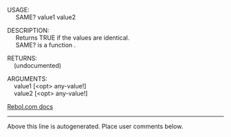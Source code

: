 USAGE:  
&nbsp;&nbsp;&nbsp;&nbsp;&nbsp;SAME?&nbsp;value1&nbsp;value2&nbsp;  
  
DESCRIPTION:  
&nbsp;&nbsp;&nbsp;&nbsp;&nbsp;Returns&nbsp;TRUE&nbsp;if&nbsp;the&nbsp;values&nbsp;are&nbsp;identical.  
&nbsp;&nbsp;&nbsp;&nbsp;&nbsp;SAME?&nbsp;is&nbsp;a&nbsp;function&nbsp;.  
  
RETURNS:  
&nbsp;&nbsp;&nbsp;&nbsp;(undocumented)  
  
ARGUMENTS:  
&nbsp;&nbsp;&nbsp;&nbsp;value1&nbsp;[&lt;opt&gt;&nbsp;any-value!]  
&nbsp;&nbsp;&nbsp;&nbsp;value2&nbsp;[&lt;opt&gt;&nbsp;any-value!]  

[Rebol.com docs](http://www.rebol.com/r3/docs/functions/same-q.html)
___
Above this line is autogenerated. Place user comments below.